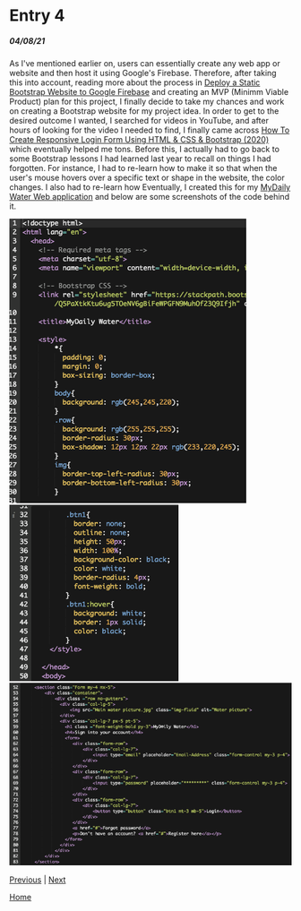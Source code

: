 # Entry 4
##### 04/08/21

As I've mentioned earlier on, users can essentially create any web app or website and then host it using Google's Firebase. Therefore, after taking  this into account, reading more about the process in [Deploy a Static Bootstrap Website to Google Firebase](https://betterprogramming.pub/deploying-a-static-bootstrap-website-to-google-firebase-a2eb043ff015) and creating an MVP (Minimm Viable Product) plan for this project, I finally decide to take my chances and work on creating a Bootstrap website for my project idea. 
  In order to get to the desired outcome I wanted, I searched for videos in YouTube, and after hours of looking for the video I needed to find, I finally came across [How To Create Responsive Login Form Using HTML & CSS & Bootstrap (2020)](https://www.youtube.com/watch?v=Bwk-Q_Ua-jM) which eventually helped me tons. Before this, I actually had to go back to some Bootstrap lessons I had learned last year to recall on things I had forgotten. For instance, I had to re-learn how to make it so that when the user's mouse hovers over a specific text or shape in the website, the color changes. I also had to re-learn how Eventually, I created this for my [MyDaily Water Web application](https://jazmin7822.github.io/freedom-project/#) and below are some screenshots of the code behind it. 


![code](https://github.com/jazminn7822/apcsa-freedom-project/blob/master/img/Blog%20Entry%204%20Code1.png)
![code](https://github.com/jazminn7822/apcsa-freedom-project/blob/master/img/Blog%20Entry%204%20Code2.png)
![code](https://github.com/jazminn7822/apcsa-freedom-project/blob/master/img/Blog%20Entry%204%20Code3.png)



[Previous](entry03.md) | [Next](entry05.md)

[Home](../README.md)
